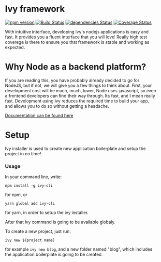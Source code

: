# Ivy framework
[![npm version](https://badge.fury.io/js/ivyframework.svg)](https://badge.fury.io/js/ivyframework)
[![Build Status](https://travis-ci.org/ivyjs/framework.svg?branch=master)](https://travis-ci.org/ivyjs/framework)
[![dependencies Status](https://david-dm.org/ivyjs/framework/status.svg)](https://david-dm.org/ivyjs/framework)
[![Coverage Status](https://coveralls.io/repos/github/ivyjs/framework/badge.svg?branch=master)](https://coveralls.io/github/ivyjs/framework?branch=master)

With intuitive interface, developing Ivy's nodejs applications is easy and fast. It provides you a fluent interface that you will love! Really high test coverege is there to ensure you that framework is stable and working as expected.

# Why Node as a backend platform?

If you are reading this, you have probably already decided to go for NodeJS, but if not, we will give you a few things to think about.
First, your development cost will be much, much, lower, Node uses javascript, so even a frontend developers can find their way through. Its fast, and I mean really fast. Development using ivy reduces the required time to build your app, and allows you to do so without getting a headache. 

[Documentation can be found here](http://ivyframework.com/)

# Setup

Ivy installer is used to create new application boilerplate and setup the project in no time!

### Usage

In your command line, write:
```
npm install -g ivy-cli 
```

for npm, or
```
yarn global add ivy-cli
```

for yarn, in order to setup the ivy installer.

After that ivy command is going to be available globaly.

To create a new project, just run:

```
ivy new ${project name}
```

for example ```ivy new blog```, and a new folder named "blog", which includes the application boilerplate is going to be created.
